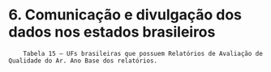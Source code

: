 # 6.	Comunicação e divulgação dos dados nos estados brasileiros

        Tabela 15 – UFs brasileiras que possuem Relatórios de Avaliação de Qualidade do Ar. Ano Base dos relatórios.
